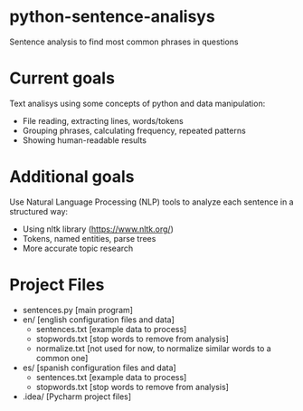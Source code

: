 # python-sentence-analisys
Sentence analysis to find most common phrases in questions

# Current goals
Text analisys using some concepts of python and data manipulation:
* File reading, extracting lines, words/tokens
* Grouping phrases, calculating frequency, repeated patterns
* Showing human-readable results

# Additional goals
Use Natural Language Processing (NLP) tools to analyze each sentence in a structured way:
* Using nltk library (https://www.nltk.org/)
* Tokens, named entities, parse trees
* More accurate topic research



# Project Files

* sentences.py [main program]
* en/ [english configuration files and data]
  * sentences.txt [example data to process]
  * stopwords.txt [stop words to remove from analysis]
  * normalize.txt [not used for now, to normalize similar words to a common one]
* es/ [spanish configuration files and data]
  * sentences.txt [example data to process]
  * stopwords.txt [stop words to remove from analysis]
* .idea/ [Pycharm project files]



  

